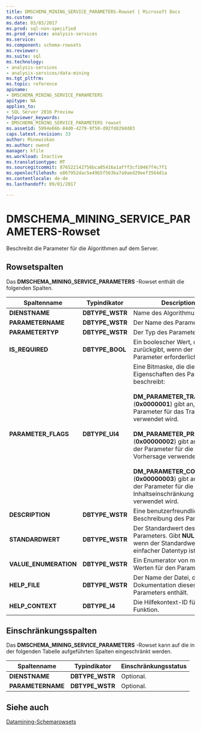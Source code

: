 ```yaml
---
title: DMSCHEMA_MINING_SERVICE_PARAMETERS-Rowset | Microsoft Docs
ms.custom: 
ms.date: 03/03/2017
ms.prod: sql-non-specified
ms.prod_service: analysis-services
ms.service: 
ms.component: schema-rowsets
ms.reviewer: 
ms.suite: sql
ms.technology:
- analysis-services
- analysis-services/data-mining
ms.tgt_pltfrm: 
ms.topic: reference
apiname:
- DMSCHEMA_MINING_SERVICE_PARAMETERS
apitype: NA
applies_to:
- SQL Server 2016 Preview
helpviewer_keywords:
- DMSCHEMA_MINING_SERVICE_PARAMETERS rowset
ms.assetid: 5994e66b-84d0-4279-9f50-d92fd829dd83
caps.latest.revision: 33
author: Minewiskan
ms.author: owend
manager: kfile
ms.workload: Inactive
ms.translationtype: MT
ms.sourcegitcommit: 876522142756bca05416a1afff3cf10467f4c7f1
ms.openlocfilehash: e867952dac5e49b5f563ba7a9aed29eef3564d1a
ms.contentlocale: de-de
ms.lasthandoff: 09/01/2017

---
```

# <a name="dmschemaminingserviceparameters-rowset"></a>DMSCHEMA_MINING_SERVICE_PARAMETERS-Rowset
  Beschreibt die Parameter für die Algorithmen auf dem Server.  
  
## <a name="rowset-columns"></a>Rowsetspalten  
 Das **DMSCHEMA_MINING_SERVICE_PARAMETERS** -Rowset enthält die folgenden Spalten.  
  
|Spaltenname|Typindikator|Description|  
|-----------------|--------------------|-----------------|  
|**DIENSTNAME**|**DBTYPE_WSTR**|Name des Algorithmus|  
|**PARAMETERNAME**|**DBTYPE_WSTR**|Der Name des Parameters.|  
|**PARAMETERTYP**|**DBTYPE_WSTR**|Der Typ des Parameters.|  
|**IS_REQUIRED**|**DBTYPE_BOOL**|Ein boolescher Wert, der **TRUE** zurückgibt, wenn der Parameter erforderlich ist.|  
|**PARAMETER_FLAGS**|**DBTYPE_UI4**|Eine Bitmaske, die die Eigenschaften des Parameters beschreibt:<br /><br /> **DM_PARAMETER_TRAINING** (**0x0000001**) gibt an, dass der Parameter für das Training verwendet wird.<br /><br /> **DM_PARAMETER_PREDICTION** (**0x00000002**) gibt an, dass der Parameter für die Vorhersage verwendet wird.<br /><br /> **DM_PARAMETER_CONTENT** (**0x00000003**) gibt an, dass der Parameter für die Inhaltseinschränkung verwendet wird.|  
|**DESCRIPTION**|**DBTYPE_WSTR**|Eine benutzerfreundliche Beschreibung des Parameters.|  
|**STANDARDWERT**|**DBTYPE_WSTR**|Der Standardwert des Parameters. Gibt **NULL** zurück, wenn der Standardwert kein einfacher Datentyp ist.|  
|**VALUE_ENUMERATION**|**DBTYPE_WSTR**|Ein Enumerator von möglichen Werten für den Parameter.|  
|**HELP_FILE**|**DBTYPE_WSTR**|Der Name der Datei, die die Dokumentation dieses Parameters enthält.|  
|**HELP_CONTEXT**|**DBTYPE_I4**|Die Hilfekontext-ID für diese Funktion.|  
  
## <a name="restriction-columns"></a>Einschränkungsspalten  
 Das **DMSCHEMA_MINING_SERVICE_PARAMETERS** -Rowset kann auf die in der folgenden Tabelle aufgeführten Spalten eingeschränkt werden.  
  
|Spaltenname|Typindikator|Einschränkungsstatus|  
|-----------------|--------------------|-----------------------|  
|**DIENSTNAME**|**DBTYPE_WSTR**|Optional.|  
|**PARAMETERNAME**|**DBTYPE_WSTR**|Optional.|  
  
## <a name="see-also"></a>Siehe auch  
 [Datamining-Schemarowsets](../../../analysis-services/schema-rowsets/data-mining/data-mining-schema-rowsets.md)  
  
  

